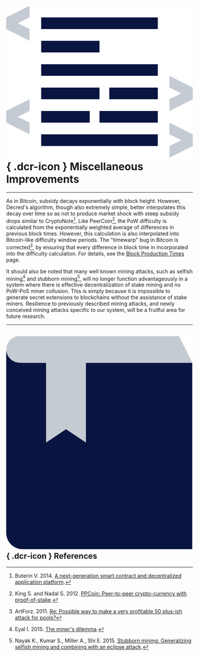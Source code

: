 # ![](../img/dcr-icons/Code.svg){ .dcr-icon } Miscellaneous Improvements

---

As in Bitcoin, subsidy decays exponentially with block height. However, Decred's algorithm, though also extremely simple, better interpolates this decay over time so as not to produce market shock with steep subsidy drops similar to CryptoNote[^1]. Like PeerCoin[^2], the PoW difficulty is calculated from the exponentially weighted average of differences in previous block times. However, this calculation is also interpolated into Bitcoin-like difficulty window periods. The "timewarp" bug in Bitcoin is corrected[^3], by ensuring that every difference in block time in incorporated into the difficulty calculation. For details, see the [Block Production Times](block-production-times.md) page.

It should also be noted that many well known mining attacks, such as selfish mining[^4] and stubborn mining[^5], will no longer function advantageously in a system where there is effective decentralization of stake mining and no PoW-PoS miner collusion. This is simply because it is impossible to generate secret extensions to blockchains without the assistance of stake miners. Resilience to previously described mining attacks, and newly conceived mining attacks specific to our system, will be a fruitful area for future research.

---

## ![](../img/dcr-icons/Sources.svg){ .dcr-icon } References

[^1]: Buterin V. 2014. [A next-generation smart contract and decentralized application platform](https://decred.org/research/buterin2014.pdf).
[^2]: King S. and Nadal S. 2012. [PPCoin: Peer-to-peer crypto-currency with proof-of-stake](https://decred.org/research/king2012.pdf).
[^3]: ArtForz. 2011. [Re: Possible way to make a very profitable 50 plus-ish attack for pools?](https://decred.org/research/artforz2011.pdf)
[^4]: Eyal I. 2015. [The miner's dilemma](https://decred.org/research/eyal2015.pdf).
[^5]: Nayak K., Kumar S., Miller A., Shi E. 2015. [Stubborn mining: Generalizing selfish mining and combining with an eclipse attack](https://decred.org/research/nayak2015.pdf).
